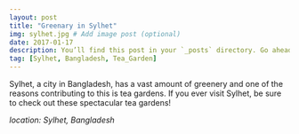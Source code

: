 ```yaml
---
layout: post
title: "Greenary in Sylhet"
img: sylhet.jpg # Add image post (optional)
date: 2017-01-17
description: You’ll find this post in your `_posts` directory. Go ahead and edit it and re-build the site to see your changes. # Add post description (optional)
tag: [Sylhet, Bangladesh, Tea_Garden]
---
```

Sylhet, a city in Bangladesh, has a vast amount of greenery and one of the reasons contributing to this is tea gardens. If you ever visit Sylhet, be sure to check out these spectacular tea gardens! 

*location: Sylhet, Bangladesh*
